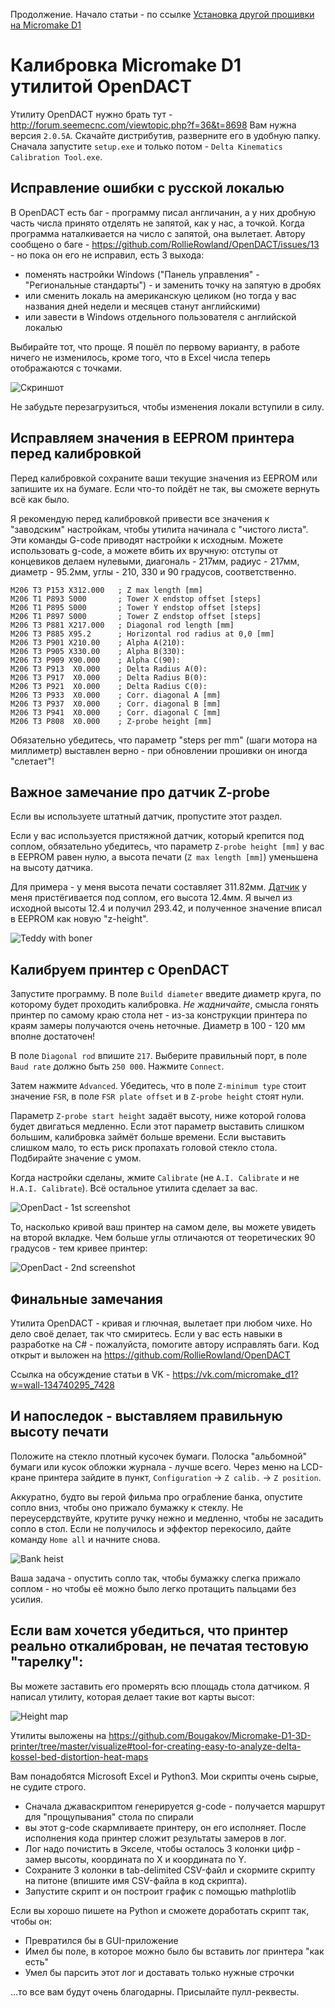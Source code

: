 Продолжение. Начало статьи - по ссылке [Установка другой прошивки на Micromake D1](https://github.com/Bougakov/Micromake-D1-3D-printer/blob/master/Installing%20custom%20firmware%20(RUS).md)

# Калибровка Micromake D1 утилитой OpenDACT

Утилиту OpenDACT нужно брать тут - http://forum.seemecnc.com/viewtopic.php?f=36&t=8698 Вам нужна версия `2.0.5A`. Скачайте дистрибутив, разверните его в удобную папку. Сначала запустите `setup.exe` и только потом - `Delta Kinematics Calibration Tool.exe`.

## Исправление ошибки с русской локалью

В OpenDACT есть баг - программу писал англичанин, а у них дробную часть числа принято отделять не запятой, как у нас, а точкой. Когда программа наталкивается на число с запятой, она вылетает. Автору сообщено о баге - https://github.com/RollieRowland/OpenDACT/issues/13 - но пока он его не исправил, есть 3 выхода:

 - поменять настройки Windows ("Панель управления" - "Региональные стандарты") - и заменить точку на запятую в дробях
 - или сменить локаль на американскую целиком (но тогда у вас названия дней недели и месяцев станут английскими)
 - или завести в Windows отдельного пользователя с английской локалью
 
Выбирайте тот, что проще. Я пошёл по первому варианту, в работе ничего не изменилось, кроме того, что в Excel числа теперь отображаются с точками.

![Скриншот](https://cloud.githubusercontent.com/assets/1763243/20276440/4d898040-aaad-11e6-83a2-d61963abfb82.png)

Не забудьте перезагрузиться, чтобы изменения локали вступили в силу.

## Исправляем значения в EEPROM принтера перед калибровкой

Перед калибровкой сохраните ваши текущие значения из EEPROM или запишите их на бумаге. Если что-то пойдёт не так, вы сможете вернуть всё как было.

Я рекомендую перед калибровкой привести все значения к "заводским" настройкам, чтобы утилита начинала с "чистого листа". Эти команды G-code приводят настройки к исходным. Можете использовать g-code, а можете вбить их вручную: отступы от концевиков делаем нулевыми, диагональ - 217мм, радиус - 217мм, диаметр - 95.2мм, углы - 210, 330 и 90 градусов, соответственно.

    M206 T3 P153 X312.000   ; Z max length [mm]
    M206 T1 P893 S000       ; Tower X endstop offset [steps]
    M206 T1 P895 S000       ; Tower Y endstop offset [steps]
    M206 T1 P897 S000       ; Tower Z endstop offset [steps]
    M206 T3 P881 X217.000   ; Diagonal rod length [mm]
    M206 T3 P885 X95.2      ; Horizontal rod radius at 0,0 [mm]
    M206 T3 P901 X210.00    ; Alpha A(210):
    M206 T3 P905 X330.00    ; Alpha B(330):
    M206 T3 P909 X90.000    ; Alpha C(90):
    M206 T3 P913  X0.000    ; Delta Radius A(0):
    M206 T3 P917  X0.000    ; Delta Radius B(0):
    M206 T3 P921  X0.000    ; Delta Radius C(0):
    M206 T3 P933  X0.000    ; Corr. diagonal A [mm]
    M206 T3 P937  X0.000    ; Corr. diagonal B [mm] 
    M206 T3 P941  X0.000    ; Corr. diagonal C [mm] 
    M206 T3 P808  X0.000    ; Z-probe height [mm] 

Обязательно убедитесь, что параметр "steps per mm" (шаги мотора на миллиметр) выставлен верно - при обновлении прошивки он иногда "слетает"!

## Важное замечание про датчик Z-probe

Если вы используете штатный датчик, пропустите этот раздел.

Если у вас используется пристяжной датчик, который крепится под соплом, обязательно убедитесь, что параметр `Z-probe height [mm]` у вас в EEPROM равен нулю, а высота печати (`Z max length [mm]`) уменьшена на высоту датчика.

Для примера - у меня высота печати составляет 311.82мм. [Датчик](https://www.facebook.com/groups/173676226330714/permalink/371138909917777/) у меня пристёгивается под соплом, его высота 12.4мм. Я вычел из исходной высоты 12.4 и получил 293.42, и полученное значение вписал в EEPROM как новую "z-height".

![Teddy with boner](https://scontent-ams3-1.xx.fbcdn.net/v/t1.0-9/16195531_10158495767570354_6174518943208334893_n.jpg?oh=798154abea958b18114b8c29e6ea8d4f&oe=59636BB6)

## Калибруем принтер с OpenDACT

Запустите программу. В поле `Build diameter` введите диаметр круга, по которому будет проходить калибровка. _Не жадничайте_, смысла гонять принтер по самому краю стола нет - из-за конструкции принтера по краям замеры получаются очень неточные. Диаметр в 100 - 120 мм вполне достаточен!

В поле `Diagonal rod` впишите `217`. Выберите правильный порт, в поле `Baud rate` должно быть `250 000`. Нажмите `Connect`.

Затем нажмите `Advanced`. Убедитесь, что в поле `Z-minimum type` стоит значение `FSR`, в поле `FSR plate offset`  и в `Z-probe height` стоят нули. 

Параметр `Z-probe start height` задаёт высоту, ниже которой голова будет двигаться медленно. Если этот параметр выставить слишком большим, калибровка займёт больше времени. Если выставить слишком мало, то есть риск пропахать головой стекло стола. Подбирайте значение с умом.

Когда настройки сделаны, жмите `Calibrate` (не `A.I. Calibrate` и не `H.A.I. Calibrate`). Всё остальное утилита сделает за вас.

![OpenDact - 1st screenshot](https://raw.githubusercontent.com/Bougakov/Micromake-D1-3D-printer/master/opendact1.png)

То, насколько кривой ваш принтер на самом деле, вы можете увидеть на второй вкладке. Чем больше углы отличаются от теоретических 90 градусов - тем кривее принтер:

![OpenDact - 2nd screenshot](https://raw.githubusercontent.com/Bougakov/Micromake-D1-3D-printer/master/opendact2.png)

## Финальные замечания

Утилита OpenDACT - кривая и глючная, вылетает при любом чихе. Но дело своё делает, так что смиритесь. Если у вас есть навыки в разработке на C# - пожалуйста, помогите автору исправлять баги. Код открыт и выложен на https://github.com/RollieRowland/OpenDACT

Ссылка на обсуждение статьи в VK - https://vk.com/micromake_d1?w=wall-134740295_7428

## И напоследок - выставляем правильную высоту печати

Положите на стекло плотный кусочек бумаги. Полоска "альбомной" бумаги или кусок обложки журнала - лучше всего. Через меню на LCD-кране принтера зайдите в пункт, `Configuration` -> `Z calib.` -> `Z position`.

Аккуратно, будто вы герой фильма про ограбление банка, опустите сопло вниз, чтобы оно прижало бумажку к стеклу. Не переусердствуйте, крутите ручку нежно и медленно, чтобы не засадить сопло в стол. Если не получилось и эффектор перекосило, дайте команду `Home all` и начните снова.

![Bank heist](https://raw.githubusercontent.com/Bougakov/Micromake-D1-3D-printer/master/images/lock%20artist.jpg)

Ваша задача - опустить сопло так, чтобы бумажку слегка прижало соплом - но чтобы её можно было легко протащить пальцами без усилия.

## Если вам хочется убедиться, что принтер реально откалиброван, не печатая тестовую "тарелку":

Вы можете заставить его промерять всю площадь стола датчиком. Я написал утилиту, которая делает такие вот карты высот:

![Height map](https://raw.githubusercontent.com/Bougakov/Micromake-D1-3D-printer/master/visualize/23%20OpenDACT.png)

Утилиты выложены на https://github.com/Bougakov/Micromake-D1-3D-printer/tree/master/visualize#tool-for-creating-easy-to-analyze-delta-kossel-bed-distortion-heat-maps 

Вам понадобятся Microsoft Excel и Python3. Мои скрипты очень сырые, не судите строго.

 * Сначала джаваскриптом генерируется g-code - получается маршрут для "прощупывания" стола по спирали
 * вы этот g-code скармливаете принтеру, он его исполняет. После исполнения кода принтер сложит результаты замеров в лог.
 * Лог надо почистить в Экселе, чтобы осталось 3 колонки цифр - замер высоты, координата по X и координата по Y.
 * Сохраните 3 колонки в tab-delimited CSV-файл и скормите скрипту на питоне (впишите имя CSV-файла в код скрипта).
 * Запустите скрипт и он построит график с помощью mathplotlib
 
Если вы хорошо пишете на Python и сможете доработать скрипт так, чтобы он:

 * Превратился бы в GUI-приложение
 * Имел бы поле, в которое можно было бы вставить лог принтера "как есть"
 * Умел бы парсить этот лог и доставать только нужные строчки
 
...то все вам будут очень благодарны. Присылайте пулл-реквесты.
